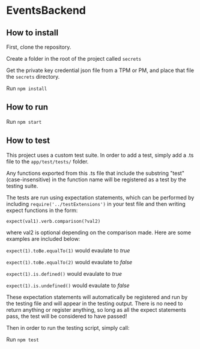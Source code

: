 # EventsBackend

## How to install

First, clone the repository.

Create a folder in the root of the project called <code>secrets</code>

Get the private key credential json file from a TPM or PM, and place that file the <code>secrets</code> directory.

Run <code>npm install</code>

## How to run

Run <code>npm start</code>


## How to test

This project uses a custom test suite. In order to add a test, simply add a .ts file to the <code>app/test/tests/</code> folder.

Any functions exported from this .ts file that include the substring "test" (case-insensitive) in the function name will be registered as a test by the testing suite.

The tests are run using expectation statements, which can be performed by including <code>require('../testExtensions')</code> in your test file and then writing expect functions in the form:

<code>expect(val1).verb.comparison(?val2)</code>

where val2 is optional depending on the comparison made. Here are some examples are included below:

<code>expect(1).toBe.equalTo(1)</code>
would evaulate to *true*

<code>expect(1).toBe.equalTo(2)</code>
would evaulate to *false*

<code>expect(1).is.defined()</code>
would evaulate to *true*

<code>expect(1).is.undefined()</code>
would evaulate to *false*

These expectation statements will automatically be registered and run by the testing file and will appear in the testing output. There is no need to return anything or register anything, so long as all the expect statements pass, the test will be considered to have passed!

Then in order to run the testing script, simply call:

Run <code>npm test</code>


